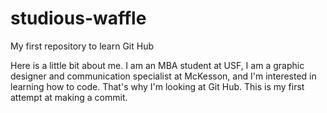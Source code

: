 # studious-waffle
My first repository to learn Git Hub

Here is a little bit about me. I am an MBA student at USF, I am a graphic designer and communication specialist at McKesson, and I'm interested in learning how to code. That's why I'm looking at Git Hub. 
This is my first attempt at making a commit.
